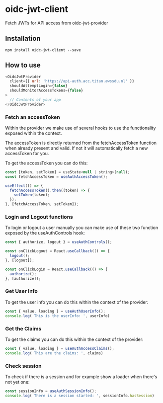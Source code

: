 # oidc-jwt-client
Fetch JWTs for API access from oidc-jwt-provider

## Installation
`npm install oidc-jwt-client --save`

## How to use
```javascript
<OidcJwtProvider
  client={{ url: 'https://api-auth.acc.titan.awssdu.nl' }}
  shouldAttemptLogin={false}
  shouldMonitorAccessTokens={false}
>
  // Contents of your app
</OidcJwtProvider>
```

### Fetch an accessToken
Within the provider we make use of several hooks to use the functionality exposed within the context.

The accessToken is directly returned from the fetchAccessToken function when already present and valid.
If not it will automatically fetch a new accessToken for you.

To get the accessToken you can do this:

```javascript
const [token, setToken] = useState<null | string>(null);
const fetchAccessToken = useAuthAccessToken();

useEffect(() => {
  fetchAccessToken().then((token) => {
    setToken(token);
  });
}, [fetchAccessToken, setToken]);
```

### Login and Logout functions
To login or logout a user manually you can make use of these two function exposed by the useAuthControls hook:

```javascript
const { authorize, logout } = useAuthControls();

const onClickLogout = React.useCallback(() => {
  logout();
}, [logout]);

const onClickLogin = React.useCallback(() => {
  authorize();
}, [authorize]);
```

### Get User Info
To get the user info you can do this within the context of the provider:

```javascript
const { value, loading } = useAuthUserInfo();
console.log('This is the userInfo: ', userInfo)
```

### Get the Claims
To get the claims you can do this within the context of the provider:

```javascript
const { value, loading } = useAuthAccessClaims();
console.log('This are the claims: ', claims)
```

### Check session
To check if there is a session and for example show a loader when there's not yet one:

```javascript
const sessionInfo = useAuthSessionInfo();
console.log('There is a session started: ', sessionInfo.hasSession)
```
